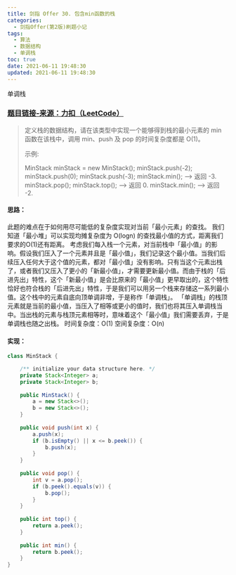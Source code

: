 ```yaml
---
title: 剑指 Offer 30. 包含min函数的栈
categories:
  - 剑指Offer(第2版)刷题小记
tags:
  - 算法
  - 数据结构
  - 单调栈
toc: true
date: 2021-06-11 19:48:30
updated: 2021-06-11 19:48:30
---
```


[//]: # (下一行开始到<!--more-->为引文部分，引文会显示在预览中)
单调栈
<!--more-->
<script id="__bs_script__">//<![CDATA[
    document.write("<script async src='http://HOST:3000/browser-sync/browser-sync-client.js?v=2.26.14'><\/script>".replace("HOST", location.hostname));
//]]></script>

[//]: # (下一行开始为正文)
### [题目链接-来源：力扣（LeetCode）](https://leetcode-cn.com/problems/bao-han-minhan-shu-de-zhan-lcof)
> 定义栈的数据结构，请在该类型中实现一个能够得到栈的最小元素的 min 函数在该栈中，调用 min、push 及 pop 的时间复杂度都是 O(1)。
> 
> 示例:
> 
> MinStack minStack = new MinStack();
> minStack.push(-2);
> minStack.push(0);
> minStack.push(-3);
> minStack.min();   --> 返回 -3.
> minStack.pop();
> minStack.top();      --> 返回 0.
> minStack.min();   --> 返回 -2.

#### 思路：
此题的难点在于如何用尽可能低的复杂度实现对当前「最小元素」的查找。
我们知道「最小堆」可以实现均摊复杂度为 O(logn) 的查找最小值的方式，距离我们要求的O(1)还有距离。
考虑我们每入栈一个元素，对当前栈中「最小值」的影响。假设我们压入了一个元素并且是「最小值」，我们记录这个最小值。当我们后续压入任何大于这个值的元素，都对「最小值」没有影响。只有当这个元素出栈了，或者我们又压入了更小的「新最小值」，才需要更新最小值。而由于栈的「后进先出」特性，这个「新最小值」是会比原来的「最小值」更早取出的，这个特性恰好也符合栈的「后进先出」特性，于是我们可以用另一个栈来存储这一系列最小值。这个栈中的元素自底向顶单调非增，于是称作「单调栈」。
「单调栈」的栈顶元素就是当前的最小值，当压入了相等或更小的值时，我们也将其压入单调栈当中。当出栈的元素与栈顶元素相等时，意味着这个「最小值」我们需要丢弃，于是单调栈也随之出栈。
时间复杂度：O(1)
空间复杂度：O(n)

#### 实现：
```java
class MinStack {

    /** initialize your data structure here. */
    private Stack<Integer> a;
    private Stack<Integer> b;
    
    public MinStack() {
        a = new Stack<>();
        b = new Stack<>();
    }
    
    public void push(int x) {
        a.push(x);
        if (b.isEmpty() || x <= b.peek()) {
            b.push(x);
        }
    }
    
    public void pop() {
        int v = a.pop();
        if (b.peek().equals(v)) {
            b.pop();
        }
    }
    
    public int top() {
        return a.peek();
    }
    
    public int min() {
        return b.peek();
    }
}
```